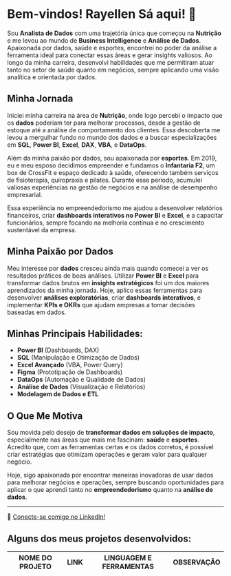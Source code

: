 # Bem-vindos! Rayellen Sá aqui! 👋

Sou **Analista de Dados** com uma trajetória única que começou na **Nutrição** e me levou ao mundo de **Business Intelligence** e **Análise de Dados**. 
Apaixonada por dados, saúde e esportes, encontrei no poder da análise a ferramenta ideal para conectar essas áreas e gerar insights valiosos. 
Ao longo da minha carreira, desenvolvi habilidades que me permitiram atuar tanto no setor de saúde quanto em negócios, sempre aplicando uma visão analítica e orientada por dados.

## Minha Jornada
Iniciei minha carreira na área de **Nutrição**, onde logo percebi o impacto que os **dados** poderiam ter para melhorar processos, desde a gestão de estoque até a análise de comportamento
dos clientes. Essa descoberta me levou a mergulhar fundo no mundo dos dados e a buscar especializações em **SQL**, **Power BI**, **Excel**, **DAX**, **VBA**, e **DataOps**.

Além da minha paixão por dados, sou apaixonada por **esportes**. Em 2019, eu e meu esposo decidimos empreender e fundamos o **Infantaria F2**, um box de CrossFit e espaço dedicado à saúde, 
oferecendo também serviços de fisioterapia, quiropraxia e pilates. Durante esse período, acumulei valiosas experiências na gestão de negócios e na análise de desempenho empresarial.

Essa experiência no empreendedorismo me ajudou a desenvolver relatórios financeiros, criar **dashboards interativos no Power BI** e **Excel**, e a capacitar funcionários, 
sempre focando na melhoria contínua e no crescimento sustentável da empresa.

## Minha Paixão por Dados
Meu interesse por **dados** cresceu ainda mais quando comecei a ver os resultados práticos de boas análises. Utilizar **Power BI** e **Excel** para transformar dados brutos em 
**insights estratégicos** foi um dos maiores aprendizados da minha jornada. Hoje, aplico essas ferramentas para desenvolver **análises exploratórias**, criar **dashboards interativos**,
e implementar **KPIs e OKRs** que ajudam empresas a tomar decisões baseadas em dados.

## Minhas Principais Habilidades:
- **Power BI** (Dashboards, DAX)
- **SQL** (Manipulação e Otimização de Dados)
- **Excel Avançado** (VBA, Power Query)
- **Figma** (Prototipação de Dashboards)
- **DataOps** (Automação e Qualidade de Dados)
- **Análise de Dados** (Visualização e Relatórios)
- **Modelagem de Dados e ETL**

## O Que Me Motiva
Sou movida pelo desejo de **transformar dados em soluções de impacto**, especialmente nas áreas que mais me fascinam: **saúde** e **esportes**. Acredito que, com as ferramentas certas e os dados corretos, é possível criar estratégias que otimizam operações e geram valor para qualquer negócio.

Hoje, sigo apaixonada por encontrar maneiras inovadoras de usar dados para melhorar negócios e operações, sempre buscando oportunidades para aplicar o que aprendi tanto no **empreendedorismo** quanto na **análise de dados**.

---

🔗 [Conecte-se comigo no LinkedIn!](https://www.linkedin.com/in/rayellensa/)



## Alguns dos meus projetos desenvolvidos:

| NOME DO PROJETO |   LINK    |   LINGUAGEM E FERRAMENTAS  |                    OBSERVAÇÃO                     |
| --------------- | --------- | ------------ | ------------------------------------------------- |
